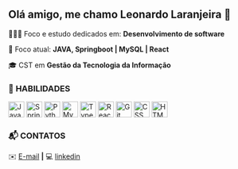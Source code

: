 ## Olá amigo, me chamo Leonardo Laranjeira 👋

<div align="left"> 
 
👩🏻‍💻 Foco e estudo dedicados em: **Desenvolvimento de software**
 
📝 Foco atual: **JAVA, Springboot | MySQL | React**
 
🎓 CST em **Gestão da Tecnologia da Informação** 
  
 </div>

 ### 🚨 **HABILIDADES**
<span>
    <img src="https://cdn.jsdelivr.net/gh/devicons/devicon/icons/java/java-original.svg" alt="Java" width="32" height="32" />
    <img src="https://cdn.jsdelivr.net/gh/devicons/devicon/icons/spring/spring-original.svg" alt="Spring Boot" width="32" height="32" />
    <img src="https://cdn.jsdelivr.net/gh/devicons/devicon/icons/python/python-original.svg" alt="Python" width="32" height="32" />
    <img src="https://cdn.jsdelivr.net/gh/devicons/devicon/icons/mysql/mysql-original.svg" alt="MySQL" width="32" height="32" />
    <img src="https://cdn.jsdelivr.net/gh/devicons/devicon/icons/typescript/typescript-original.svg" alt="TypeScript" width="32" height="32" />
    <img src="https://cdn.jsdelivr.net/gh/devicons/devicon/icons/react/react-original.svg" alt="React" width="32" height="32" />
    <img src="https://cdn.jsdelivr.net/gh/devicons/devicon/icons/git/git-original.svg" alt="Git" width="32" height="32" />
    <img src="https://cdn.jsdelivr.net/gh/devicons/devicon/icons/css3/css3-original.svg" alt="CSS" width="32" height="32" />
    <img src="https://cdn.jsdelivr.net/gh/devicons/devicon/icons/html5/html5-original.svg" alt="HTML" width="32" height="32" />
</span>

 ### 📬 CONTATOS
✉️ [E-mail](mailto:leonardo02lfc@gmail.com) **|** 
💻 [linkedin](https://www.linkedin.com/in/leonardo-laranjeira-796a391b7/)
